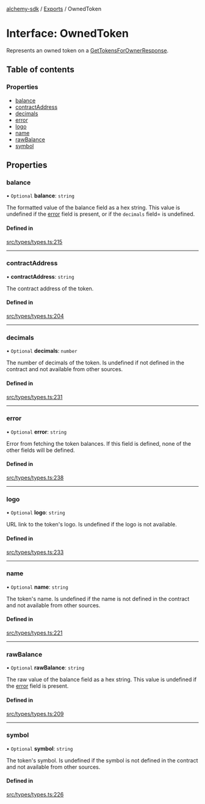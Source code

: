 [alchemy-sdk](../README.md) / [Exports](../modules.md) / OwnedToken

# Interface: OwnedToken

Represents an owned token on a [GetTokensForOwnerResponse](GetTokensForOwnerResponse.md).

## Table of contents

### Properties

- [balance](OwnedToken.md#balance)
- [contractAddress](OwnedToken.md#contractaddress)
- [decimals](OwnedToken.md#decimals)
- [error](OwnedToken.md#error)
- [logo](OwnedToken.md#logo)
- [name](OwnedToken.md#name)
- [rawBalance](OwnedToken.md#rawbalance)
- [symbol](OwnedToken.md#symbol)

## Properties

### balance

• `Optional` **balance**: `string`

The formatted value of the balance field as a hex string. This value is
undefined if the [error](OwnedToken.md#error) field is present, or if the `decimals` field=
is undefined.

#### Defined in

[src/types/types.ts:215](https://github.com/alchemyplatform/alchemy-sdk-js/blob/4a7f568/src/types/types.ts#L215)

___

### contractAddress

• **contractAddress**: `string`

The contract address of the token.

#### Defined in

[src/types/types.ts:204](https://github.com/alchemyplatform/alchemy-sdk-js/blob/4a7f568/src/types/types.ts#L204)

___

### decimals

• `Optional` **decimals**: `number`

The number of decimals of the token. Is undefined if not defined in the
contract and not available from other sources.

#### Defined in

[src/types/types.ts:231](https://github.com/alchemyplatform/alchemy-sdk-js/blob/4a7f568/src/types/types.ts#L231)

___

### error

• `Optional` **error**: `string`

Error from fetching the token balances. If this field is defined, none of
the other fields will be defined.

#### Defined in

[src/types/types.ts:238](https://github.com/alchemyplatform/alchemy-sdk-js/blob/4a7f568/src/types/types.ts#L238)

___

### logo

• `Optional` **logo**: `string`

URL link to the token's logo. Is undefined if the logo is not available.

#### Defined in

[src/types/types.ts:233](https://github.com/alchemyplatform/alchemy-sdk-js/blob/4a7f568/src/types/types.ts#L233)

___

### name

• `Optional` **name**: `string`

The token's name. Is undefined if the name is not defined in the contract and
not available from other sources.

#### Defined in

[src/types/types.ts:221](https://github.com/alchemyplatform/alchemy-sdk-js/blob/4a7f568/src/types/types.ts#L221)

___

### rawBalance

• `Optional` **rawBalance**: `string`

The raw value of the balance field as a hex string. This value is undefined
if the [error](OwnedToken.md#error) field is present.

#### Defined in

[src/types/types.ts:209](https://github.com/alchemyplatform/alchemy-sdk-js/blob/4a7f568/src/types/types.ts#L209)

___

### symbol

• `Optional` **symbol**: `string`

The token's symbol. Is undefined if the symbol is not defined in the contract
and not available from other sources.

#### Defined in

[src/types/types.ts:226](https://github.com/alchemyplatform/alchemy-sdk-js/blob/4a7f568/src/types/types.ts#L226)

